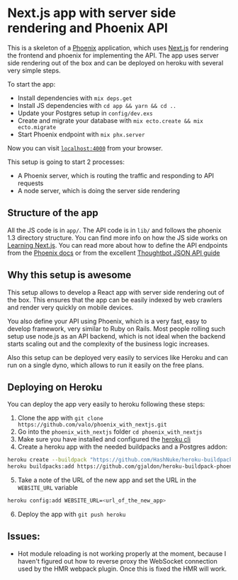 # Next.js app with server side rendering and Phoenix API

This is a skeleton of a [Phoenix](http://phoenixframework.org) application, which uses
[Next.js](https://zeit.co/blog/next3) for rendering the frontend and phoenix for
implementing the API. The app uses server side rendering out of the box and can be
deployed on heroku with several very simple steps.

To start the app:

  * Install dependencies with `mix deps.get`
  * Install JS dependencies with `cd app && yarn && cd ..`
  * Update your Postgres setup in `config/dev.exs`
  * Create and migrate your database with `mix ecto.create && mix ecto.migrate`
  * Start Phoenix endpoint with `mix phx.server`

Now you can visit [`localhost:4000`](http://localhost:4000) from your browser.

This setup is going to start 2 processes:
  * A Phoenix server, which is routing the traffic and responding to API requests
  * A node server, which is doing the server side rendering

## Structure of the app

All the JS code is in `app/`. The API code is in `lib/` and follows the phoenix 1.3
directory structure. You can find more info on how the JS side works on [Learning Next.js](https://learnnextjs.com). You can read more about how to define the API
endpoints from the [Phoenix docs](https://hexdocs.pm/phoenix/overview.html) or from the excellent [Thoughtbot JSON API guide](https://robots.thoughtbot.com/building-a-phoenix-json-api)

## Why this setup is awesome

This setup allows to develop a React app with server side rendering out of the box.
This ensures that the app can be easily indexed by web crawlers and render very quickly
on mobile devices.

You also define your API using Phoenix, which is a very fast, easy to develop
framework, very similar to Ruby on Rails. Most people rolling such setup use node.js
as an API backend, which is not ideal when the backend starts scaling out and
the complexity of the business logic increases.

Also this setup can be deployed very easily to services like Heroku and can run on
a single dyno, which allows to run it easily on the free plans.

## Deploying on Heroku

You can deploy the app very easily to heroku following these steps:

1. Clone the app with `git clone https://github.com/valo/phoenix_with_nextjs.git`
2. Go into the `phoenix_with_nextjs` folder `cd phoenix_with_nextjs`
3. Make sure you have installed and configured the [heroku cli](https://devcenter.heroku.com/articles/heroku-cli)
4. Create a heroku app with the needed buildpacks and a Postgres addon:

```bash
heroku create --buildpack "https://github.com/HashNuke/heroku-buildpack-elixir.git" --addons heroku-postgresql
heroku buildpacks:add https://github.com/gjaldon/heroku-buildpack-phoenix-static.git
```
5. Take a note of the URL of the new app and set the URL in the `WEBSITE_URL` variable

```bash
heroku config:add WEBSITE_URL=<url_of_the_new_app>
```

6. Deploy the app with `git push heroku`

## Issues:

* Hot module reloading is not working properly at the moment, because I haven't figured out
how to reverse proxy the WebSocket connection used by the HMR webpack plugin. Once this is
fixed the HMR will work.
